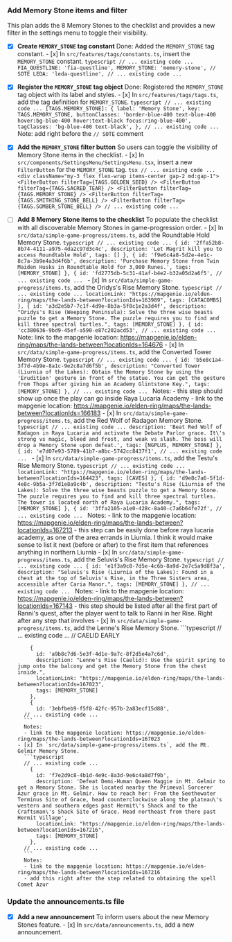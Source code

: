 ### Add Memory Stone items and filter

This plan adds the 8 Memory Stones to the checklist and provides a new filter in the settings menu to toggle their visibility.

- [x] **Create `MEMORY_STONE` tag constant**
      Done: Added the `MEMORY_STONE` tag constant.
      - [x] In `src/features/tags/constants.ts`, insert the `MEMORY_STONE` constant.
        ```typescript
        // ... existing code ...
          FIA_QUESTLINE: 'fia-questline',
          MEMORY_STONE: 'memory-stone',
          // SOTE
          LEDA: 'leda-questline',
        // ... existing code ...
        ```

- [x] **Register the `MEMORY_STONE` tag object**
      Done: Registered the `MEMORY_STONE` tag object with its label and styles.
      - [x] In `src/features/tags/tags.ts`, add the tag definition for `MEMORY_STONE`.
        ```typescript
        // ... existing code ...
          [TAGS.MEMORY_STONE]: {
            label: 'Memory Stone',
            key: TAGS.MEMORY_STONE,
            buttonClasses: 'border-blue-400 text-blue-400 hover:bg-blue-400 hover:text-black focus:ring-blue-400',
            tagClasses: 'bg-blue-400 text-black',
          },
        // ... existing code ...
        ```
        Note: add right before the `// SOTE` comment

- [x] **Add the `MEMORY_STONE` filter button**
      So users can toggle the visibility of Memory Stone items in the checklist.
      - [x] In `src/components/SettingsMenu/SettingsMenu.tsx`, insert a new `FilterButton` for the `MEMORY_STONE` tag.
        ```tsx
        // ... existing code ...
                  <div className="my-3 flex flex-wrap items-center gap-2 md:gap-1">
                    <FilterButton filterTag={TAGS.GOLDEN_SEED} />
                    <FilterButton filterTag={TAGS.SACRED_TEAR} />
                    <FilterButton filterTag={TAGS.MEMORY_STONE} />
                    <FilterButton filterTag={TAGS.SMITHING_STONE_BELL} />
                    <FilterButton filterTag={TAGS.SOMBER_STONE_BELL} />
        // ... existing code ...
        ```

- [ ] **Add 8 Memory Stone items to the checklist**
      To populate the checklist with all discoverable Memory Stones in game-progression order.
      - [x] In `src/data/simple-game-progress/items.ts`, add the Roundtable Hold Memory Stone.
        ```typescript
        // ... existing code ...
          {
            id: '2ffa52b8-8b74-4111-a975-4da2c97d3c4c',
            description: 'Let Magrit kill you to access Roundtable Hold',
            tags: []
          },
          {
            id: 'f9e6c4a8-5d2e-4e1c-8c7a-3b9e4a3d4f6b',
            description: 'Purchase Memory Stone from Twin Maiden Husks in Roundtable Hold for 3,000 Runes.',
            tags: [MEMORY_STONE]
          },
          {
            id: 'fd2775db-5c31-41af-b4e2-b32a05d2a6f5',
        // ... existing code ...
        ```
      - [x] In `src/data/simple-game-progress/items.ts`, add the Oridys's Rise Memory Stone.
        ```typescript
        // ... existing code ...
            locationLink: "https://mapgenie.io/elden-ring/maps/the-lands-between?locationIds=163989",
            tags: [CATACOMBS]
          },
          {
            id: 'a3d2e5b7-7c1f-4d9e-8b3a-5f8c1e2a3d4f',
            description: "Oridys's Rise (Weeping Peninsula): Solve the three wise beasts puzzle to get a Memory Stone. The puzzle requires you to find and kill three spectral turtles.",
            tags: [MEMORY_STONE]
          },
          {
            id: 'cc380636-9bd9-45ef-a590-e87c202acd53',
        // ... existing code ...
        ```
        Note: link to the mapgenie location: https://mapgenie.io/elden-ring/maps/the-lands-between?locationIds=164676
      - [x] In `src/data/simple-game-progress/items.ts`, add the Converted Tower Memory Stone.
        ```typescript
        // ... existing code ...
          {
            id: 'b5e8c1a4-3f7d-4b9e-8a1c-9e2c8a7d6f5b',
            description: "Converted Tower (Liurnia of the Lakes): Obtain the Memory Stone by using the 'Erudition' gesture in front of the statue. You can get the gesture from Thops after giving him an Academy Glintstone Key.",
            tags: [MEMORY_STONE]
          },
        // ... existing code ...
        ```
        Notes:
        - this step should show up once the play can go inside Raya Lucaria Academy
        - link to the mapgenie location: https://mapgenie.io/elden-ring/maps/the-lands-between?locationIds=166183
      - [x] In `src/data/simple-game-progress/items.ts`, add the Red Wolf of Radagon Memory Stone.
        ```typescript
        // ... existing code ...
            description: 'Beat Red Wolf of Radagon in Raya Lucaria and activate the Debate Parlor grace. It\'s strong vs magic, bleed and frost, and weak vs slash. The boss will drop a Memory Stone upon defeat.',
            tags: [NGPLUS, MEMORY_STONE]
          },
          {
            id: 'e7d07e93-5789-41b7-a8bc-5742cc8437f1',
        // ... existing code ...
        ```
      - [x] In `src/data/simple-game-progress/items.ts`, add the Testu's Rise Memory Stone.
        ```typescript
        // ... existing code ...
            locationLink: "https://mapgenie.io/elden-ring/maps/the-lands-between?locationIds=164423",
            tags: [CAVES]
          },
          {
            id: 'd9e8c7a6-5f1d-4e8c-9b5a-3f7d1e8a9c4b',
            description: "Testu's Rise (Liurnia of the Lakes): Solve the three wise beasts puzzle to get a Memory Stone. The puzzle requires you to find and kill three spectral turtles. The tower is located north of Raya Lucaria Academy.",
            tags: [MEMORY_STONE]
          },
          {
            id: '3ffa2105-a1e0-428c-8a40-c7a6b64fe72f',
        // ... existing code ...
        ```
        Notes:
        - link to the mapgenie location: https://mapgenie.io/elden-ring/maps/the-lands-between?locationIds=167213
        - this step can be easily done before raya lucaria academy, as one of the area errands in Liurnia. I think it would make sense to list it next (before or after) to the first item that references anything in northern Liurnia
      - [x] In `src/data/simple-game-progress/items.ts`, add the Seluvis's Rise Memory Stone.
        ```typescript
        // ... existing code ...
          {
            id: 'e1f3a9c8-7d5e-4c6b-8a9d-2e7c5a9d8f3a',
            description: "Seluvis's Rise (Liurnia of the Lakes): Found in a chest at the top of Seluvis's Rise, in the Three Sisters area, accessible after Caria Manor.",
            tags: [MEMORY_STONE]
          },
        // ... existing code ...
        ```
        Notes:
        - link to the mapgenie location: https://mapgenie.io/elden-ring/maps/the-lands-between?locationIds=167143
        - this step should be listed after all the first part of Ranni's quest, after the player went to talk to Ranni in her Rise. Right after any step that involves
      - [x] In `src/data/simple-game-progress/items.ts`, add the Lenne's Rise Memory Stone.
        ```typescript
        // ... existing code ...
          // CAELID EARLY

          {
            id: 'a9b8c7d6-5e3f-4d1e-9a7c-8f2d5e4a7c6d',
            description: "Lenne's Rise (Caelid): Use the spirit spring to jump onto the balcony and get the Memory Stone from the chest inside.",
            locationLink: "https://mapgenie.io/elden-ring/maps/the-lands-between?locationIds=167023",
            tags: [MEMORY_STONE]
          },
          {
            id: '3ebfbeb9-f5f8-42fc-957b-2a83ecf15d88',
        // ... existing code ...
        ```
        Notes:
        - link to the mapgenie location: https://mapgenie.io/elden-ring/maps/the-lands-between?locationIds=167023
      - [x] In `src/data/simple-game-progress/items.ts`, add the Mt. Gelmir Memory Stone.
        ```typescript
        // ... existing code ...
          {
            id: 'f7e2d9c8-4b1d-4e9c-8a3d-9e6c4a8d7f9b',
            description: 'Defeat Demi-Human Queen Maggie in Mt. Gelmir to get a Memory Stone. She is located nearby the Primeval Sorcerer Azur grace in Mt. Gelmir. How to reach her: From the Seethewater Terminus Site of Grace, head counterclockwise along the plateau\'s western and southern edges past Hermit\'s Shack and to the Craftsman\'s Shack Site of Grace. Head northeast from there past Hermit Village',
            locationLink: "https://mapgenie.io/elden-ring/maps/the-lands-between?locationIds=167216",
            tags: [MEMORY_STONE]
          },
        // ... existing code ...
        ```
        Notes:
        - link to the mapgenie location: https://mapgenie.io/elden-ring/maps/the-lands-between?locationIds=167216
        - add this right after the step related to obtaining the spell Comet Azur

### Update the announcements.ts file

- [x] **Add a new announcement**
      To inform users about the new Memory Stones feature.
      - [x] In `src/data/announcements.ts`, add a new announcement.